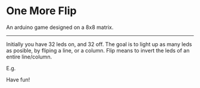 **One More Flip**
=========

An arduino game designed on a 8x8 matrix.
___

Initially you have 32 leds on, and 32 off. The goal is to light up as many leds as posible, by fliping a line, or a column. Flip means to invert the leds of an entire line/column.

E.g. 


Have fun!